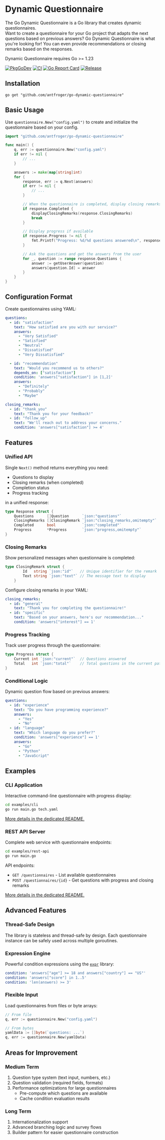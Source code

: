# Dynamic Questionnaire

The Go Dynamic Questionnaire is a Go library that creates dynamic questionnaires.  
Want to create a questionnaire for your Go project that adapts the next questions based on previous answers?
Go Dynamic Questionnaire is what you're looking for!
You can even provide recommendations or closing remarks based on the responses.

Dynamic Questionnaire requires Go >= 1.23

[![PkgGoDev](https://pkg.go.dev/badge/github.com/antfroger/go-dynamic-questionnaire)](https://pkg.go.dev/github.com/antfroger/go-dynamic-questionnaire)
[![CI](https://github.com/antfroger/go-dynamic-questionnaire/actions/workflows/go.yml/badge.svg)](https://github.com/antfroger/go-dynamic-questionnaire/actions/workflows/go.yml)
[![Go Report Card](https://goreportcard.com/badge/github.com/antfroger/go-dynamic-questionnaire)](https://goreportcard.com/report/github.com/antfroger/go-dynamic-questionnaire)
[![Release](https://img.shields.io/github/release/antfroger/go-dynamic-questionnaire.svg?style=flat-square)](https://github.com/antfroger/go-dynamic-questionnaire/releases)

## Installation

```shell
go get "github.com/antfroger/go-dynamic-questionnaire"
```

## Basic Usage

Use `questionnaire.New("config.yaml")` to create and initialize the questionnaire based on your config.

```go
import "github.com/antfroger/go-dynamic-questionnaire"

func main() {
    q, err := questionnaire.New("config.yaml")
    if err != nil {
        // ...
    }

    answers := make(map[string]int)
    for {
        response, err := q.Next(answers)
        if err != nil {
            // ...
        }

        // When the questionnaire is completed, display closing remarks
        if response.Completed {
            displayClosingRemarks(response.ClosingRemarks)
            break
        }

        // Display progress if available
        if response.Progress != nil {
            fmt.Printf("Progress: %d/%d questions answered\n", response.Progress.Current, response.Progress.Total)
        }

        // Ask the questions and get the answers from the user
        for _, question := range response.Questions {
            answer := getUserAnswer(question)
            answers[question.Id] = answer
        }
    }
}
```

## Configuration Format

Create questionnaires using YAML:

```yaml
questions:
  - id: "satisfaction"
    text: "How satisfied are you with our service?"
    answers:
      - "Very Satisfied"
      - "Satisfied"
      - "Neutral"
      - "Dissatisfied"
      - "Very Dissatisfied"

  - id: "recommendation"
    text: "Would you recommend us to others?"
    depends_on: ["satisfaction"]
    condition: 'answers["satisfaction"] in [1,2]'
    answers:
      - "Definitely"
      - "Probably"
      - "Maybe"

closing_remarks:
  - id: "thank_you"
    text: "Thank you for your feedback!"
  - id: "follow_up"
    text: "We'll reach out to address your concerns."
    condition: 'answers["satisfaction"] >= 4'
```

## Features

### Unified API

Single `Next()` method returns everything you need:

- Questions to display
- Closing remarks (when completed)
- Completion status
- Progress tracking

in a unified response:

```go
type Response struct {
    Questions      []Question      `json:"questions"`
    ClosingRemarks []ClosingRemark `json:"closing_remarks,omitempty"`
    Completed      bool            `json:"completed"`
    Progress       *Progress       `json:"progress,omitempty"`
}
```

### Closing Remarks

Show personalized messages when questionnaire is completed:

```go
type ClosingRemark struct {
		Id   string `json:"id"`   // Unique identifier for the remark
		Text string `json:"text"` // The message text to display
	}
```

Configure closing remarks in your YAML:

```yaml
closing_remarks:
  - id: "general"
    text: "Thank you for completing the questionnaire!"
  - id: "specific"
    text: "Based on your answers, here's our recommendation..."
    condition: 'answers["interest"] == 1'
```

### Progress Tracking

Track user progress through the questionnaire:

```go
type Progress struct {
    Current int `json:"current"`  // Questions answered
    Total   int `json:"total"`    // Total questions in the current path
}
```

### Conditional Logic

Dynamic question flow based on previous answers:

```yaml
questions:
  - id: "experience"
    text: "Do you have programming experience?"
    answers:
      - "Yes"
      - "No"
  - id: "language"
    text: "Which language do you prefer?"
    condition: 'answers["experience"] == 1'
    answers:
      - "Go"
      - "Python"
      - "JavaScript"
```

## Examples

### CLI Application

Interactive command-line questionnaire with progress display:

```bash
cd examples/cli
go run main.go tech.yaml
```

[More details in the dedicated README.](examples/cli/README.md)

### REST API Server

Complete web service with questionnaire endpoints:

```bash
cd examples/rest-api
go run main.go
```

API endpoints:

- `GET /questionnaires` - List available questionnaires
- `POST /questionnaires/{id}` - Get questions with progress and closing remarks

[More details in the dedicated README.](examples/rest-api/README.md)

## Advanced Features

### Thread-Safe Design

The library is stateless and thread-safe by design. Each questionnaire instance can be safely used across multiple goroutines.

### Expression Engine

Powerful condition expressions using the [`expr`](https://github.com/expr-lang/expr) library:

```yaml
condition: 'answers["age"] >= 18 and answers["country"] == "US"'
condition: 'answers["score"] in 1..5'
condition: 'len(answers) >= 3'
```

### Flexible Input

Load questionnaires from files or byte arrays:

```go
// From file
q, err := questionnaire.New("config.yaml")

// From bytes
yamlData := []byte(`questions: ...`)
q, err := questionnaire.New(yamlData)
```

## Areas for Improvement

### Medium Term

1. Question type system (text input, numbers, etc.)
2. Question validation (required fields, formats)
3. Performance optimizations for large questionnaires
    - Pre-compute which questions are available
    - Cache condition evaluation results

### Long Term

1. Internationalization support
2. Advanced branching logic and survey flows
3. Builder pattern for easier questionnaire construction
